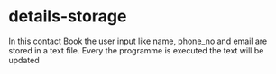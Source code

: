 # details-storage
In this contact Book the user input like name, phone_no and email are stored in a text file. Every the programme is executed the text will be updated
